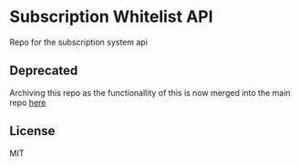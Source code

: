 # Subscription Whitelist API
Repo for the subscription system api

## Deprecated
Archiving this repo as the functionallity of this is now merged into the main repo [here](https://github.com/GoryMoon/SubscriptionWhitelist)

## License
MIT
